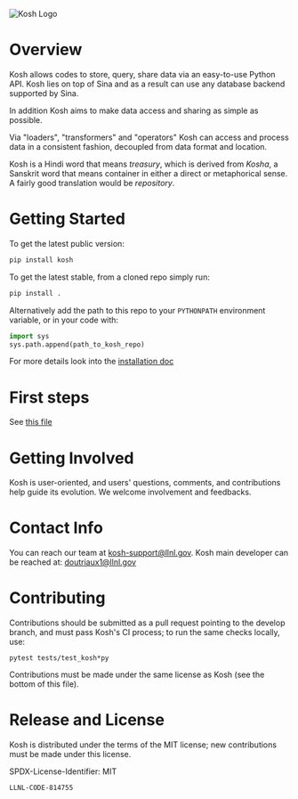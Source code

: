 ![Kosh Logo](share/icons/png/Kosh_Logo_Blue.png)
# Overview

Kosh allows codes to store, query, share data via an easy-to-use Python API. Kosh lies on top of Sina and as a result can use any database backend supported by Sina.

In addition Kosh aims to make data access and sharing as simple as possible.

Via "loaders", "transformers" and "operators" Kosh can access and process data in a consistent fashion, decoupled from data format and location. 

Kosh is a Hindi word that means *treasury*, which is derived from *Kosha*, a Sanskrit word that means container in either a direct or metaphorical sense. A fairly good translation would be *repository*.

# Getting Started


To get the latest public version:

```bash
pip install kosh
```

To get the latest stable, from a cloned repo simply run:

```bash
pip install .
```

Alternatively  add the path to this repo to your `PYTHONPATH` environment variable, or in your code with:

```python
import sys
sys.path.append(path_to_kosh_repo)
```

For more details look into the [installation doc](INSTALL.md)

# First steps

See [this file](docs/source/users/index.md)

# Getting Involved
Kosh is user-oriented, and users' questions, comments, and contributions help guide its evolution. We welcome involvement and feedbacks.

# Contact Info
You can reach our team at kosh-support@llnl.gov.
Kosh main developer can be reached at: doutriaux1@llnl.gov

# Contributing
Contributions should be submitted as a pull request pointing to the develop branch, and must pass Kosh's CI process; to run the same checks locally, use:
```
pytest tests/test_kosh*py
```

Contributions must be made under the same license as Kosh (see the bottom of this file).

# Release and License
Kosh is distributed under the terms of the MIT license; new contributions must be made under this license.

SPDX-License-Identifier: MIT

``LLNL-CODE-814755``